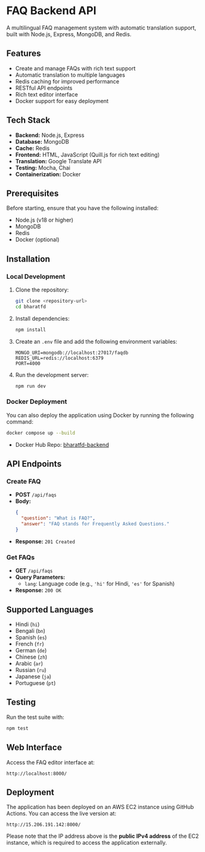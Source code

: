 # FAQ Backend API

A multilingual FAQ management system with automatic translation support, built with Node.js, Express, MongoDB, and Redis.

## Features

- Create and manage FAQs with rich text support
- Automatic translation to multiple languages
- Redis caching for improved performance
- RESTful API endpoints
- Rich text editor interface
- Docker support for easy deployment

## Tech Stack

- **Backend:** Node.js, Express
- **Database:** MongoDB
- **Cache:** Redis
- **Frontend:** HTML, JavaScript (Quill.js for rich text editing)
- **Translation:** Google Translate API
- **Testing:** Mocha, Chai
- **Containerization:** Docker

## Prerequisites

Before starting, ensure that you have the following installed:

- Node.js (v18 or higher)
- MongoDB
- Redis
- Docker (optional)

## Installation

### Local Development

1. Clone the repository:

    ```bash
    git clone <repository-url>
    cd bharatfd
    ```

2. Install dependencies:

    ```bash
    npm install
    ```

3. Create an `.env` file and add the following environment variables:

    ```
    MONGO_URI=mongodb://localhost:27017/faqdb
    REDIS_URL=redis://localhost:6379
    PORT=4000
    ```

4. Run the development server:

    ```bash
    npm run dev
    ```

### Docker Deployment

You can also deploy the application using Docker by running the following command:

```bash
docker compose up --build
```

- Docker Hub Repo: [bharatfd-backend](https://hub.docker.com/r/shivangm16/bharatfd-backend)

## API Endpoints

### Create FAQ
- **POST** `/api/faqs`
- **Body:** 
    ```json
    {
      "question": "What is FAQ?",
      "answer": "FAQ stands for Frequently Asked Questions."
    }
    ```
- **Response:** `201 Created`

### Get FAQs
- **GET** `/api/faqs`
- **Query Parameters:**
    - `lang`: Language code (e.g., `'hi'` for Hindi, `'es'` for Spanish)
- **Response:** `200 OK`

## Supported Languages
- Hindi (`hi`)
- Bengali (`bn`)
- Spanish (`es`)
- French (`fr`)
- German (`de`)
- Chinese (`zh`)
- Arabic (`ar`)
- Russian (`ru`)
- Japanese (`ja`)
- Portuguese (`pt`)

## Testing

Run the test suite with:

```bash
npm test
```

## Web Interface

Access the FAQ editor interface at:

```plaintext
http://localhost:8000/
```

## Deployment

The application has been deployed on an AWS EC2 instance using GitHub Actions. You can access the live version at:

```plaintext
http://15.206.191.142:8000/
```

Please note that the IP address above is the **public IPv4 address** of the EC2 instance, which is required to access the application externally.
